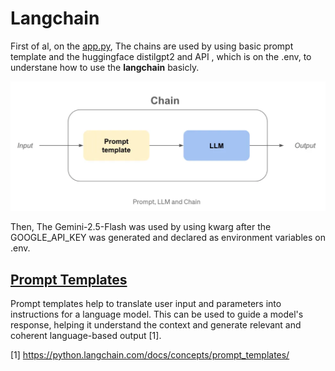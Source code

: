 # Langchain 

First of al, on the [app.py](app.py), The chains are used by using basic prompt template and the huggingface distilgpt2 and API , which is on the .env,  to understane how to use the **langchain** basicly.

![Prompt Template & LLM - Chain](images/1_4wwDs1_d6B42FQTl-dB9pw.png)

Then, The Gemini-2.5-Flash was used by using kwarg after the GOOGLE_API_KEY was generated and declared as environment variables on .env.

## [Prompt Templates](langchain_prompt_template)

Prompt templates help to translate user input and parameters into instructions for a language model. This can be used to guide a model's response, helping it understand the context and generate relevant and coherent language-based output [1].



[1] https://python.langchain.com/docs/concepts/prompt_templates/



